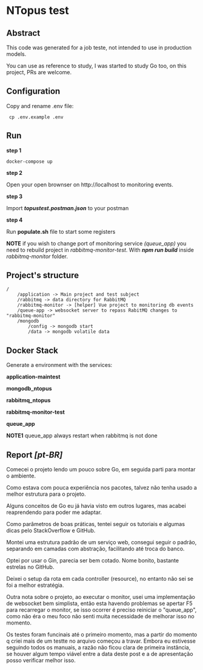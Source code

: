 # NTopus test

## Abstract

This code was generated for a job teste, not intended to use in production models.

You can  use as reference to study, I was started  to study Go too, on this project, PRs are welcome.


## Configuration

Copy and rename .env file:

     cp .env.example .env

## Run

**step 1**

    docker-compose up

**step 2**
    
Open your open brownser on http://localhost to monitoring events.

**step 3**
    
Import ***topustest.postman.json*** to your postman

**step 4**

Run **populate.sh** file to start some registers

**NOTE** if you wish to change port of monitoring service *(queue_app)* you need to rebuild project in *rabbitmq-monitor-test*. With ***npm run build*** inside *rabbitmq-monitor* folder.


## Project's structure

    /
        /application -> Main project and test subject
        /rabbitmq -> data directory for RabbitMQ
        /rabbitmq-monitor -> [helper] Vue project to monitoring db events
        /queue-app -> websocket server to repass RabitMQ changes to "rabbitmq-monitor"
        /mongodb
            /config -> mongodb start
            /data -> mongodb volatile data

## Docker Stack

Generate a environment with the services:

**application-maintest**

**mongodb_ntopus**

**rabbitmq_ntopus**

**rabbitmq-monitor-test**

**queue_app**


**NOTE1** queue_app always restart when rabbitmq is not done


## Report *[pt-BR]*

Comecei o projeto lendo um pouco sobre Go, em seguida parti para montar o ambiente.

Como estava com pouca experiência nos pacotes, talvez não tenha usado a melhor estrutura para o projeto.

Alguns conceitos de Go eu já havia visto em outros lugares, mas acabei reaprendendo para poder me adaptar.

Como parâmetros de boas práticas, tentei seguir os tutoriais e algumas dicas pelo StackOverflow e GitHub.

Montei uma estrutura padrão de um serviço web, consegui seguir o padrão, separando em camadas com abstração, facilitando até troca do banco.

Optei por usar o Gin, parecia ser bem cotado. Nome bonito, bastante estrelas no GitHub.

Deixei o setup da rota em cada controller (resource), no entanto não sei se foi a melhor estratégia.

Outra nota sobre o projeto, ao executar o monitor, usei uma implementação de websocket bem simplista, então esta havendo problemas se apertar F5 para recarregar o monitor, se isso ocorrer é preciso reiniciar o "queue_app", como não éra o meu foco não senti muita necessidade de melhorar isso no momento.

Os testes foram funcinais até o primeiro momento, mas a partir do momento q criei mais de um testte no arquivo começou a travar. Embora eu estivesse seguindo todos os manuais, a razão não ficou clara de primeira instância, se houver algum tempo viável entre a data deste post e a de apresentação posso verificar melhor isso.
